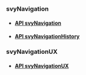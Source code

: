 ### svyNavigation

* #### [API svyNavigation](API-svyNavigation.md)

* #### [API svyNavigationHistory](API-svyNavigationHistory.md)

### svyNavigationUX

* #### [API svyNavigationUX](API-svyNavigationUX.md)
